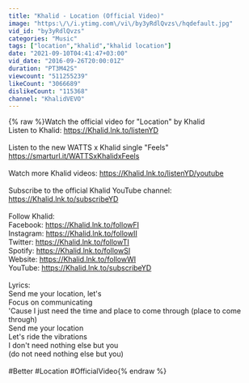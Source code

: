```yaml
---
title: "Khalid - Location (Official Video)"
image: "https:\/\/i.ytimg.com\/vi\/by3yRdlQvzs\/hqdefault.jpg"
vid_id: "by3yRdlQvzs"
categories: "Music"
tags: ["location","khalid","khalid location"]
date: "2021-09-10T04:41:47+03:00"
vid_date: "2016-09-26T20:00:01Z"
duration: "PT3M42S"
viewcount: "511255239"
likeCount: "3066689"
dislikeCount: "115368"
channel: "KhalidVEVO"
---
```

{% raw %}Watch the official video for &quot;Location&quot; by Khalid<br />Listen to Khalid: <a rel="nofollow" target="blank" href="https://Khalid.lnk.to/listenYD">https://Khalid.lnk.to/listenYD</a><br /><br />Listen to the new WATTS x Khalid single &quot;Feels&quot; <a rel="nofollow" target="blank" href="https://smarturl.it/WATTSxKhalidxFeels">https://smarturl.it/WATTSxKhalidxFeels</a><br /><br />Watch more Khalid videos: <a rel="nofollow" target="blank" href="https://Khalid.lnk.to/listenYD/youtube">https://Khalid.lnk.to/listenYD/youtube</a><br /><br />Subscribe to the official Khalid YouTube channel: <a rel="nofollow" target="blank" href="https://Khalid.lnk.to/subscribeYD">https://Khalid.lnk.to/subscribeYD</a><br /><br />Follow Khalid:<br />Facebook: <a rel="nofollow" target="blank" href="https://Khalid.lnk.to/followFI">https://Khalid.lnk.to/followFI</a><br />Instagram: <a rel="nofollow" target="blank" href="https://Khalid.lnk.to/followII">https://Khalid.lnk.to/followII</a><br />Twitter: <a rel="nofollow" target="blank" href="https://Khalid.lnk.to/followTI">https://Khalid.lnk.to/followTI</a><br />Spotify: <a rel="nofollow" target="blank" href="https://Khalid.lnk.to/followSI">https://Khalid.lnk.to/followSI</a><br />Website: <a rel="nofollow" target="blank" href="https://Khalid.lnk.to/followWI">https://Khalid.lnk.to/followWI</a><br />YouTube: <a rel="nofollow" target="blank" href="https://Khalid.lnk.to/subscribeYD">https://Khalid.lnk.to/subscribeYD</a><br /><br />Lyrics:<br />Send me your location, let's<br />Focus on communicating<br />'Cause I just need the time and place to come through (place to come through)<br />Send me your location<br />Let's ride the vibrations<br />I don't need nothing else but you<br />(do not need nothing else but you)<br /><br />#Better #Location #OfficialVideo{% endraw %}
